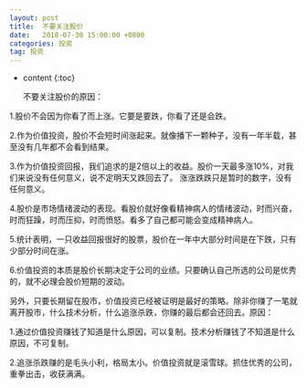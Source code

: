 ```yaml
---
layout: post
title:  不要关注股价
date:   2018-07-30 15:00:00 +0800
categories: 投资
tag: 投资
---
```


* content
{:toc}

   不要关注股价的原因：

1.股价不会因为你看了而上涨。它要是要跌，你看了还是会跌。

2.作为价值投资，股价不会短时间涨起来。就像播下一颗种子，没有一年半载，甚至没有几年都不会看到结果。

3.作为价值投资回报，我们追求的是2倍以上的收益。股价一天最多涨10%，对我们来说没有任何意义，说不定明天又跌回去了。
涨涨跌跌只是暂时的数字，没有任何意义。

4.股价是市场情绪波动的表现。看股价就好像看精神病人的情绪波动，时而兴奋，时而狂躁，时而压抑，时而愤怒。看多了自己都可能会变成精神病人。

5.统计表明，一只收益回报很好的股票，股价在一年中大部分时间是在下跌，只有少部分时间在涨。

6.价值投资的本质是股价长期决定于公司的业绩。只要确认自己所选的公司是优秀的，就不必理会股价短期的波动。

另外，只要长期留在股市，价值投资已经被证明是最好的策略。除非你赚了一笔就离开股市，什么技术分析，什么追涨杀跌，你赚的最后都会还回去。原因：

1.通过价值投资赚钱了知道是什么原因，可以复制。技术分析赚钱了不知道是什么原因，不可复制。

2.追涨杀跌赚的是毛头小利，格局太小。价值投资就是滚雪球。抓住优秀的公司，重拳出击，收获满满。




